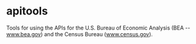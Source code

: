 apitools
======

Tools for using the APIs for the U.S. Bureau of Economic Analysis (BEA -- www.bea.gov) and the Census Bureau (www.census.gov).


   

